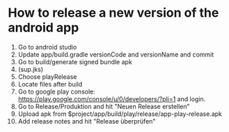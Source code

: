 # How to release a new version of the android app

1. Go to android studio
2. Update app/build.gradle versionCode and versionName and commit
3. Go to build/generate signed bundle apk
4. (sup.jks)
5. Choose playRelease
6. Locate files after build
7. Go to google play console: https://play.google.com/console/u/0/developers/?pli=1 and login.
8. Go to Release/Produktion and hit "Neuen Release erstellen"
9. Upload apk from $project/app/build/play/release/app-play-release.apk
10. Add release notes and hit "Release überprüfen"
